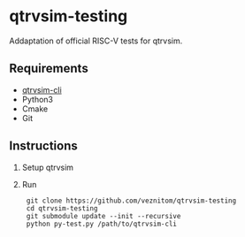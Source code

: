 # qtrvsim-testing
Addaptation of official RISC-V tests for qtrvsim.

## Requirements
- [qtrvsim-cli](https://github.com/cvut/qtrvsim)
- Python3
- Cmake
- Git

## Instructions
1. Setup qtrvsim
2. Run

        git clone https://github.com/veznitom/qtrvsim-testing
        cd qtrvsim-testing
        git submodule update --init --recursive
        python py-test.py /path/to/qtrvsim-cli